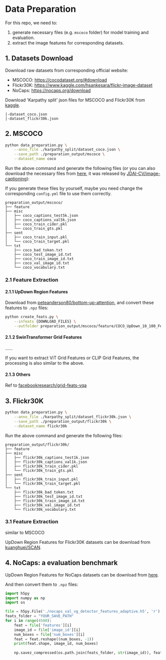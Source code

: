 # Data Preparation
For this repo, we need to: 
1. generate necessary files (e.g. `mscoco` folder) for model training and evaluation. 
2. extract the image features for corresponding datasets.

## 1. Datasets Download
Download raw datasets from corresponding official website:
- MSCOCO: https://cocodataset.org/#download
- Flickr30K: https://www.kaggle.com/hsankesara/flickr-image-dataset
- NoCaps: https://nocaps.org/download

Download 'Karpathy split' json files for MSCOCO and Flickr30K from [kaggle](https://www.kaggle.com/datasets/shtvkumar/karpathy-splits).
```
|-dataset_coco.json
|-dataset_flickr30k.json
```

## 2. MSCOCO
``` bash
python data_preparation.py \
    --anno_file ./karpathy_split/dataset_coco.json \
    --save_path ./preparation_output/mscoco \
    --dataset_name coco
```
Run the above command and generate the following files (or you can also download the necessary files from [here](https://drive.google.com/open?id=1i5YJRSZtpov0nOtRyfM0OS1n0tPCGiCS), it was released by [JDAI-CV/image-captioning](https://github.com/JDAI-CV/image-captioning)):

If you generate these files by yourself, maybe you need change the corresponding `config.yml` file to use them correctly.
```
preparation_output/mscoco/
├── feature
├── misc
│   ├── coco_captions_test5k.json
│   ├── coco_captions_val5k.json
│   ├── coco_train_cider.pkl
│   └── coco_train_gts.pkl
├── sent
│   ├── coco_train_input.pkl
│   └── coco_train_target.pkl
└── txt
    ├── coco_bad_token.txt
    ├── coco_test_image_id.txt
    ├── coco_train_image_id.txt
    ├── coco_val_image_id.txt
    └── coco_vocabulary.txt
```
### 2.1 Feature Extraction
#### 2.1.1 UpDown Region Features
Download from [peteanderson80/bottom-up-attention](https://github.com/peteanderson80/bottom-up-attention), and convert these features to `.npz` files:
```bash
python create_feats.py \
    --infeats {DOWNLOAD_FILES} \
    --outfolder preparation_output/mscoco/feature/COCO_UpDown_10_100_Feats
```

#### 2.1.2 SwinTransformer Grid Features
......

If you want to extract ViT Grid Features or CLIP Grid Features, the processing is also similar to the above.

#### 2.1.3 Others
Ref to [facebookresearch/grid-feats-vqa](https://github.com/facebookresearch/grid-feats-vqa)


## 3. Flickr30K
``` bash
python data_preparation.py \
    --anno_file ./karpathy_split/dataset_flickr30k.json \
    --save_path ./preparation_output/flickr30k \
    --dataset_name flickr30k
```
Run the above command and generate the following files:
```
preparation_output/flickr30k/
├── feature
├── misc
│   ├── flickr30k_captions_test1k.json
│   ├── flickr30k_captions_val1k.json
│   ├── flickr30k_train_cider.pkl
│   └── flickr30k_train_gts.pkl
├── sent
│   ├── flickr30k_train_input.pkl
│   └── flickr30k_train_target.pkl
└── txt
    ├── flickr30k_bad_token.txt
    ├── flickr30k_test_image_id.txt
    ├── flickr30k_train_image_id.txt
    ├── flickr30k_val_image_id.txt
    └── flickr30k_vocabulary.txt
```
### 3.1 Feature Extraction
similar to MSCOCO

UpDown Region Features for Flickr30K datasets can be download from [kuanghuei/SCAN](https://github.com/kuanghuei/SCAN).

## 4. NoCaps: a evaluation benchmark

UpDown Region Features for NoCaps datasets can be download from [here](https://nocaps.org/updown-baseline/setup_dependencies.html).

And then convert them to `.npz` files:
```python
import h5py
import numpy as np
import os

file = h5py.File('./nocaps_val_vg_detector_features_adaptive.h5', 'r')
feats_folder = "YOUR_SAVE_PATH"
for i in range(4500):
    feat = file['features'][i]
    image_id = file['image_id'][i]
    num_boxes = file['num_boxes'][i]
    feat = feat.reshape((num_boxes, -1))
    print(feat.shape, image_id, num_boxes)
    
    np.savez_compressed(os.path.join(feats_folder, str(image_id)), feat=feat)
```